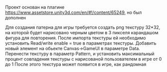 Проект основан на плагине https://www.assetstore.unity3d.com/en/#!/content/65249, но был дополнен

Для создания патерна для игры требуется создать png текстуру 32*32, на которой будет нарисовано черным цветом в 3 пикселя карандашом фигура для повторения.
После импорта текстуры ей необходимо установить Read/write enable = true в параметрах текстуры.
Добавить новый элемент на обьекте Canvas->GameUI в параметре Data.
Перенести текстуру в параметр Pattern, и установить максимальный процент совпадения текстуры с нарисованой пользователем в игре от 0 до 1
После этого текстура может появится в игре, как рандомная
